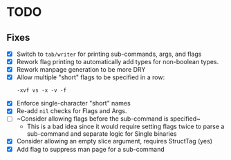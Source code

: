 # TODO

## Fixes
 - [x] Switch to `tab/writer` for printing sub-commands, args, and flags
 - [x] Rework flag printing to automatically add types for non-boolean types.
 - [x] Rework manpage generation to be more DRY
 - [x] Allow multiple "short" flags to be specified in a row:
   ```
   -xvf vs -x -v -f
   ```
 - [x] Enforce single-character "short" names
 - [x] Re-add `nil` checks for Flags and Args.
 - [ ] ~Consider allowing flags before the sub-command is specified~
    - This is a bad idea since it would require setting flags twice to parse a sub-command and separate logic for Single binaries
 - [x] Consider allowing an empty slice argument, requires StructTag (yes)
 - [x] Add flag to suppress man page for a sub-command

